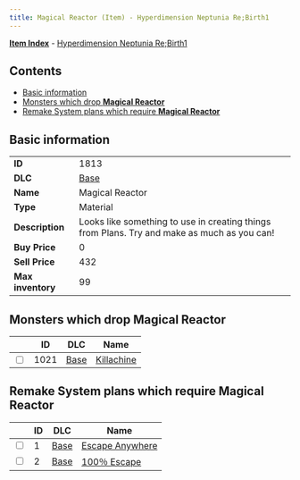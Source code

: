 ```yaml
---
title: Magical Reactor (Item) - Hyperdimension Neptunia Re;Birth1
---
```


[**Item Index**](/neptunia/rb1/item/index.html) - [Hyperdimension Neptunia Re;Birth1](/neptunia/rb1)

## Contents

- [Basic information](#basic-information)
- [Monsters which drop **Magical Reactor**](#monsters-which-drop-magical-reactor)
- [Remake System plans which require **Magical Reactor**](#remake-system-plans-which-require-magical-reactor)

## Basic information

|   |   |
| -- | -- |
| **ID** | 1813 |
| **DLC** | [Base](/neptunia/rb1/dlc/1-base.html) |
| **Name** | Magical Reactor |
| **Type** | Material |
| **Description** | Looks like something to use in creating things from Plans. Try and make as much as you can! |
| **Buy Price** | 0 |
| **Sell Price** | 432 |
| **Max inventory** | 99 |


## Monsters which drop **Magical Reactor**

|    | ID | DLC | Name |
| -- | -- | --- | ---- |
| <input type="checkbox" id="rb1-monster-1-1021" class="trackbox" /> | 1021 | [Base](/neptunia/rb1/dlc/1-base.html) | [Killachine](/neptunia/rb1/monster/1-1021-killachine.html) |


## Remake System plans which require **Magical Reactor**

|    | ID | DLC | Name |
| -- | -- | --- | ---- |
| <input type="checkbox" id="rb1-quest-1-1" class="trackbox" /> | 1 | [Base](/neptunia/rb1/dlc/1-base.html) | [Escape Anywhere](/neptunia/rb1/quest/1-1-escape-anywhere.html) |
| <input type="checkbox" id="rb1-quest-1-2" class="trackbox" /> | 2 | [Base](/neptunia/rb1/dlc/1-base.html) | [100％ Escape](/neptunia/rb1/quest/1-2-100-escape.html) |
